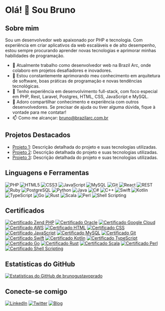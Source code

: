 # Olá! 👋 Sou Bruno

## Sobre mim

Sou um desenvolvedor web apaixonado por PHP e tecnologia. Com experiência em criar aplicativos da web escaláveis e de alto desempenho, estou sempre procurando aprender novas tecnologias e aprimorar minhas habilidades de programação.

- 🔭 Atualmente trabalho como desenvolvedor web na Brazil Arc, onde colaboro em projetos desafiadores e inovadores.
- 🌱 Estou constantemente aprimorando meu conhecimento em arquitetura de software, boas práticas de programação e novas tendências tecnológicas.
- 💼 Tenho experiência em desenvolvimento full-stack, com foco especial em PHP, Rest, Laravel, Postgres, HTML, CSS, JavaScript e MySQL.
- 💬 Adoro compartilhar conhecimento e experiência com outros desenvolvedores. Se precisar de ajuda ou tiver alguma dúvida, fique à vontade para me contatar!
- 📫 Como me alcançar: bruno@brazilarc.com.br

## Projetos Destacados

- [Projeto 1](link_para_projeto_1): Descrição detalhada do projeto e suas tecnologias utilizadas.
- [Projeto 2](link_para_projeto_2): Descrição detalhada do projeto e suas tecnologias utilizadas.
- [Projeto 3](link_para_projeto_3): Descrição detalhada do projeto e suas tecnologias utilizadas.

## Linguagens e Ferramentas

![PHP](https://img.shields.io/badge/-PHP-777BB4?style=flat-square&logo=php&logoColor=white)
![HTML5](https://img.shields.io/badge/-HTML5-E34F26?style=flat-square&logo=html5&logoColor=white)
![CSS3](https://img.shields.io/badge/-CSS3-1572B6?style=flat-square&logo=css3&logoColor=white)
![JavaScript](https://img.shields.io/badge/-JavaScript-F7DF1E?style=flat-square&logo=javascript&logoColor=black)
![MySQL](https://img.shields.io/badge/-MySQL-4479A1?style=flat-square&logo=mysql&logoColor=white)
![Git](https://img.shields.io/badge/-Git-F05032?style=flat-square&logo=git&logoColor=white)
![React](https://img.shields.io/badge/-React-61DAFB?style=flat-square&logo=react&logoColor=white)
![REST](https://img.shields.io/badge/-REST-6DB33F?style=flat-square&logo=rest&logoColor=white)
![Ruby](https://img.shields.io/badge/-Ruby-CC342D?style=flat-square&logo=ruby&logoColor=white)
![PostgreSQL](https://img.shields.io/badge/-PostgreSQL-336791?style=flat-square&logo=postgresql&logoColor=white)
![Python](https://img.shields.io/badge/-Python-3776AB?style=flat-square&logo=python&logoColor=white)
![Java](https://img.shields.io/badge/-Java-007396?style=flat-square&logo=java&logoColor=white)
![C#](https://img.shields.io/badge/-C%23-239120?style=flat-square&logo=c-sharp&logoColor=white)
![C++](https://img.shields.io/badge/-C%2B%2B-00599C?style=flat-square&logo=c%2B%2B&logoColor=white)
![Swift](https://img.shields.io/badge/-Swift-FA7343?style=flat-square&logo=swift&logoColor=white)
![Kotlin](https://img.shields.io/badge/-Kotlin-0095D5?style=flat-square&logo=kotlin&logoColor=white)
![TypeScript](https://img.shields.io/badge/-TypeScript-3178C6?style=flat-square&logo=typescript&logoColor=white)
![Go](https://img.shields.io/badge/-Go-00ADD8?style=flat-square&logo=go&logoColor=white)
![Rust](https://img.shields.io/badge/-Rust-000000?style=flat-square&logo=rust&logoColor=white)
![Scala](https://img.shields.io/badge/-Scala-DC322F?style=flat-square&logo=scala&logoColor=white)
![Perl](https://img.shields.io/badge/-Perl-39457E?style=flat-square&logo=perl&logoColor=white)
![Shell Scripting](https://img.shields.io/badge/-Shell_Scripting-4EAA25?style=flat-square&logo=gnu-bash&logoColor=white)

## Certificados

 [![Certificado Zend PHP](https://img.shields.io/badge/Certificado-Zend_PHP-blue?style=for-the-badge&logo=php)](link_para_certificado_zend_php)
 [![Certificado Oracle](https://img.shields.io/badge/Certificado-Oracle-red?style=for-the-badge&logo=oracle)](link_para_certificado_oracle)
 [![Certificado Google Cloud](https://img.shields.io/badge/Certificado-Google_Cloud-yellow?style=for-the-badge&logo=google-cloud)](link_para_certificado_google_cloud)
 [![Certificado AWS](https://img.shields.io/badge/Certificado-AWS-orange?style=for-the-badge&logo=amazon-aws)](link_para_certificado_aws)
 [![Certificado HTML](https://img.shields.io/badge/Certificado-HTML5-E34F26?style=for-the-badge&logo=html5&logoColor=white)](link_para_certificado_html)
 [![Certificado CSS](https://img.shields.io/badge/Certificado-CSS3-1572B6?style=for-the-badge&logo=css3&logoColor=white)](link_para_certificado_css)
 [![Certificado JavaScript](https://img.shields.io/badge/Certificado-JavaScript-F7DF1E?style=for-the-badge&logo=javascript&logoColor=black)](link_para_certificado_javascript)
 [![Certificado MySQL](https://img.shields.io/badge/Certificado-MySQL-4479A1?style=for-the-badge&logo=mysql&logoColor=white)](link_para_certificado_mysql)
 [![Certificado Git](https://img.shields.io/badge/Certificado-Git-F05032?style=for-the-badge&logo=git&logoColor=white)](link_para_certificado_git)
 [![Certificado Swift](https://img.shields.io/badge/Certificado-Swift-FA7343?style=for-the-badge&logo=swift&logoColor=white)](link_para_certificado_swift)
 [![Certificado Kotlin](https://img.shields.io/badge/Certificado-Kotlin-0095D5?style=for-the-badge&logo=kotlin&logoColor=white)](link_para_certificado_kotlin)
 [![Certificado TypeScript](https://img.shields.io/badge/Certificado-TypeScript-3178C6?style=for-the-badge&logo=typescript&logoColor=white)](link_para_certificado_typescript)
 [![Certificado Go](https://img.shields.io/badge/Certificado-Go-00ADD8?style=for-the-badge&logo=go&logoColor=white)](link_para_certificado_go)
 [![Certificado Rust](https://img.shields.io/badge/Certificado-Rust-000000?style=for-the-badge&logo=rust&logoColor=white)](link_para_certificado_rust)
 [![Certificado Scala](https://img.shields.io/badge/Certificado-Scala-DC322F?style=for-the-badge&logo=scala&logoColor=white)](link_para_certificado_scala)
 [![Certificado Perl](https://img.shields.io/badge/Certificado-Perl-39457E?style=for-the-badge&logo=perl&logoColor=white)](link_para_certificado_perl)
 [![Certificado Shell Scripting](https://img.shields.io/badge/Certificado-Shell_Scripting-4EAA25?style=for-the-badge&logo=gnu-bash&logoColor=white)](link_para_certificado_shell_scripting)

## Estatísticas do GitHub

[![Estatísticas do GitHub de brunogustavoprado](https://github-readme-stats.vercel.app/api?username=brunogustavoprado&show_icons=true&theme=dark)](https://github.com/brunogustavoprado/github-readme-stats)

## Conecte-se comigo

[![LinkedIn](https://img.shields.io/badge/-LinkedIn-0077B5?style=flat-square&logo=linkedin&logoColor=white)](link_para_perfil_LinkedIn)
[![Twitter](https://img.shields.io/badge/-Twitter-1DA1F2?style=flat-square&logo=twitter&logoColor=white)](link_para_perfil_Twitter)
[![Blog](https://img.shields.io/badge/-Blog-FF5722?style=flat-square&logo=blogger&logoColor=white)](link_para_blog)


